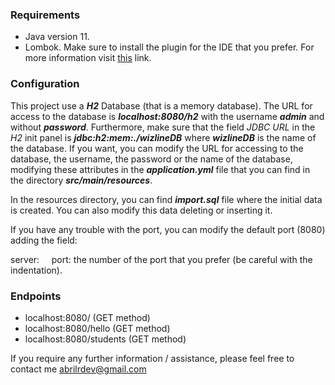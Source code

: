 ### Requirements

- Java version 11.
- Lombok. Make sure to install the plugin for the IDE that you prefer. For more information visit [this](https://projectlombok.org/) link.

### Configuration

This project use a ***H2*** Database (that is a memory database). The URL for access to the database is ***localhost:8080/h2*** with the username ***admin*** and without ***password***. Furthermore, make sure that the field *JDBC URL* in the *H2* init panel is ***jdbc:h2:mem:./wizlineDB*** where ***wizlineDB*** is the name of the database. If you want, you can modify the URL for accessing to the database, the username, the password or the name of the database, modifying these attributes in the ***application.yml*** file that you can find in the directory ***src/main/resources***.

In the resources directory, you can find ***import.sql*** file where the initial data is created. You can also modify this data deleting or inserting it.

If you have any trouble with the port, you can modify the default port (8080) adding the field:

server:
    port: the number of the port that you prefer (be careful with the indentation).

### Endpoints

- localhost:8080/ (GET method)
- localhost:8080/hello (GET method)
- localhost:8080/students (GET method)


If you require any further information / assistance, please feel free to contact me abrilrdev@gmail.com